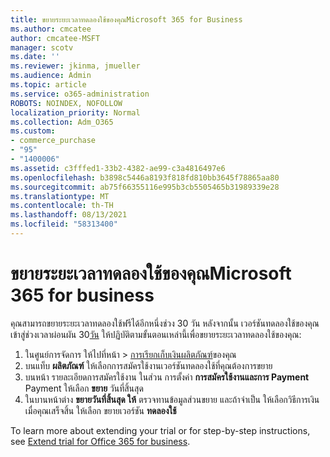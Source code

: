 ```yaml
---
title: ขยายระยะเวลาทดลองใช้ของคุณMicrosoft 365 for Business
ms.author: cmcatee
author: cmcatee-MSFT
manager: scotv
ms.date: ''
ms.reviewer: jkinma, jmueller
ms.audience: Admin
ms.topic: article
ms.service: o365-administration
ROBOTS: NOINDEX, NOFOLLOW
localization_priority: Normal
ms.collection: Adm_O365
ms.custom:
- commerce_purchase
- "95"
- "1400006"
ms.assetid: c3fffed1-33b2-4382-ae99-c3a4816497e6
ms.openlocfilehash: b3898c5446a8193f818fd810bb3645f78865aa80
ms.sourcegitcommit: ab75f66355116e995b3cb5505465b31989339e28
ms.translationtype: MT
ms.contentlocale: th-TH
ms.lasthandoff: 08/13/2021
ms.locfileid: "58313400"
---
```

# <a name="extend-your-trial-for-microsoft-365-for-business"></a>ขยายระยะเวลาทดลองใช้ของคุณMicrosoft 365 for business

คุณสามารถขยายระยะเวลาทดลองใช้ฟรีได้อีกหนึ่งช่วง 30 วัน หลังจากนั้น เวอร์ชันทดลองใช้ของคุณเข้าสู่ช่วงเวลาผ่อนผัน 30[วัน](https://docs.microsoft.com/alchemyinsights/grace-period-for-microsoft-365-free-trial) ให้ปฏิบัติตามขั้นตอนเหล่านี้เพื่อขยายระยะเวลาทดลองใช้ของคุณ:
  
1. ในศูนย์การจัดการ ให้ไปที่หน้า \> [การเรียกเก็บเงินผลิตภัณฑ์](https://go.microsoft.com/fwlink/p/?linkid=842054)ของคุณ
2. บนแท็บ **ผลิตภัณฑ์** ให้เลือกการสมัครใช้งานเวอร์ชันทดลองใช้ที่คุณต้องการขยาย
3. บนหน้า รายละเอียดการสมัครใช้งาน ในส่วน การตั้งค่า **การสมัครใช้งานและการ Payment** Payment ให้เลือก **ขยาย** วันที่สิ้นสุด
4. ในบานหน้าต่าง **ขยายวันที่สิ้นสุด ให้** ตรวจทานข้อมูลส่วนขยาย และถ้าจําเป็น ให้เลือกวิธีการเงิน เมื่อคุณเสร็จสิ้น ให้เลือก ขยายเวอร์ชัน **ทดลองใช้**

To learn more about extending your trial or for step-by-step instructions, see [Extend trial for Office 365 for business](https://docs.microsoft.com/microsoft-365/commerce/extend-your-trial).